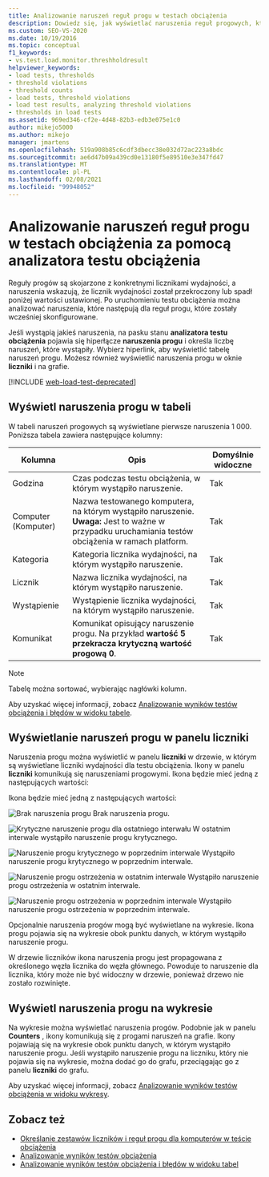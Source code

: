 ```yaml
---
title: Analizowanie naruszeń reguł progu w testach obciążenia
description: Dowiedz się, jak wyświetlać naruszenia reguł progowych, które zostały skonfigurowane, aby można było analizować naruszenia.
ms.custom: SEO-VS-2020
ms.date: 10/19/2016
ms.topic: conceptual
f1_keywords:
- vs.test.load.monitor.threshholdresult
helpviewer_keywords:
- load tests, thresholds
- threshold violations
- threshold counts
- load tests, threshold violations
- load test results, analyzing threshold violations
- thresholds in load tests
ms.assetid: 969ed346-cf2e-4d48-82b3-edb3e075e1c0
author: mikejo5000
ms.author: mikejo
manager: jmartens
ms.openlocfilehash: 519a908b85c6cdf3dbecc38e032d72ac223a8bdc
ms.sourcegitcommit: ae6d47b09a439cd0e13180f5e89510e3e347fd47
ms.translationtype: MT
ms.contentlocale: pl-PL
ms.lasthandoff: 02/08/2021
ms.locfileid: "99948052"
---
```

# <a name="analyzing-threshold-rule-violations-in-load-tests-using-the-load-test-analyzer"></a>Analizowanie naruszeń reguł progu w testach obciążenia za pomocą analizatora testu obciążenia

Reguły progów są skojarzone z konkretnymi licznikami wydajności, a naruszenia wskazują, że licznik wydajności został przekroczony lub spadł poniżej wartości ustawionej. Po uruchomieniu testu obciążenia można analizować naruszenia, które następują dla reguł progu, które zostały wcześniej skonfigurowane.

Jeśli wystąpią jakieś naruszenia, na pasku stanu **analizatora testu obciążenia** pojawia się hiperłącze **naruszenia progu** i określa liczbę naruszeń, które wystąpiły. Wybierz hiperlink, aby wyświetlić tabelę naruszeń progu. Możesz również wyświetlić naruszenia progu w oknie **liczniki** i na grafie.

[!INCLUDE [web-load-test-deprecated](includes/web-load-test-deprecated.md)]

## <a name="view-threshold-violations-in-the-table"></a>Wyświetl naruszenia progu w tabeli

W tabeli naruszeń progowych są wyświetlane pierwsze naruszenia 1 000. Poniższa tabela zawiera następujące kolumny:

|Kolumna|Opis|Domyślnie widoczne|
|-|-|-|
|Godzina|Czas podczas testu obciążenia, w którym wystąpiło naruszenie.|Tak|
|Computer (Komputer)|Nazwa testowanego komputera, na którym wystąpiło naruszenie. **Uwaga:**  Jest to ważne w przypadku uruchamiania testów obciążenia w ramach platform.|Tak|
|Kategoria|Kategoria licznika wydajności, na którym wystąpiło naruszenie.|Tak|
|Licznik|Nazwa licznika wydajności, na którym wystąpiło naruszenie.|Tak|
|Wystąpienie|Wystąpienie licznika wydajności, na którym wystąpiło naruszenie.|Tak|
|Komunikat|Komunikat opisujący naruszenie progu. Na przykład **wartość 5 przekracza krytyczną wartość progową 0**.|Tak|

> [!NOTE]
> Tabelę można sortować, wybierając nagłówki kolumn.

Aby uzyskać więcej informacji, zobacz [Analizowanie wyników testów obciążenia i błędów w widoku tabele](../test/analyze-load-test-results-and-errors-in-the-tables-view.md).

## <a name="view-threshold-violations-in-the-counters-panel"></a>Wyświetlanie naruszeń progu w panelu liczniki

Naruszenia progu można wyświetlić w panelu **liczniki** w drzewie, w którym są wyświetlane liczniki wydajności dla testu obciążenia. Ikony w panelu **liczniki** komunikują się naruszeniami progowymi. Ikona będzie mieć jedną z następujących wartości:

Ikona będzie mieć jedną z następujących wartości:

![Brak naruszenia progu](../test/media/icon_ltest_1.gif) Brak naruszenia progu.

![Krytyczne naruszenie progu dla ostatniego interwału](../test/media/icon_ltest_2.gif) W ostatnim interwale wystąpiło naruszenie progu krytycznego.

![Naruszenie progu krytycznego w poprzednim interwale](../test/media/icon_ltest_3.gif) Wystąpiło naruszenie progu krytycznego w poprzednim interwale.

![Naruszenie progu ostrzeżenia w ostatnim interwale](../test/media/icon_ltest_4.gif) Wystąpiło naruszenie progu ostrzeżenia w ostatnim interwale.

![Naruszenie progu ostrzeżenia w poprzednim interwale](../test/media/icon_ltest_5.gif) Wystąpiło naruszenie progu ostrzeżenia w poprzednim interwale.

Opcjonalnie naruszenia progów mogą być wyświetlane na wykresie. Ikona progu pojawia się na wykresie obok punktu danych, w którym wystąpiło naruszenie progu.

W drzewie liczników ikona naruszenia progu jest propagowana z określonego węzła licznika do węzła głównego. Powoduje to naruszenie dla licznika, który może nie być widoczny w drzewie, ponieważ drzewo nie zostało rozwinięte.

## <a name="view-threshold-violations-on-the-graph"></a>Wyświetl naruszenia progu na wykresie

Na wykresie można wyświetlać naruszenia progów. Podobnie jak w panelu **Counters** , ikony komunikują się z progami naruszeń na grafie. Ikony pojawiają się na wykresie obok punktu danych, w którym wystąpiło naruszenie progu. Jeśli wystąpiło naruszenie progu na liczniku, który nie pojawia się na wykresie, można dodać go do grafu, przeciągając go z panelu **liczniki** do grafu.

Aby uzyskać więcej informacji, zobacz [Analizowanie wyników testów obciążenia w widoku wykresy](../test/analyze-load-test-results-in-the-graphs-view.md).

## <a name="see-also"></a>Zobacz też

- [Określanie zestawów liczników i reguł progu dla komputerów w teście obciążenia](../test/specify-counter-sets-and-threshold-rules-for-load-testing.md)
- [Analizowanie wyników testów obciążenia](../test/analyze-load-test-results-using-the-load-test-analyzer.md)
- [Analizowanie wyników testów obciążenia i błędów w widoku tabel](../test/analyze-load-test-results-and-errors-in-the-tables-view.md)
